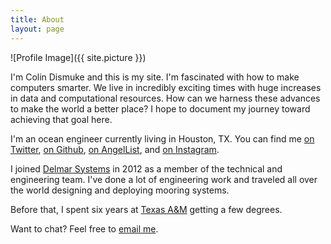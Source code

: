 ```yaml
---
title: About
layout: page
---
```

![Profile Image]({{ site.picture }})

I'm Colin Dismuke and this is my site. I'm fascinated with how to make computers smarter. We live in incredibly exciting times with huge increases in data and computational resources. How can we harness these advances to make the world a better place? I hope to document my journey toward achieving that goal here.

I'm an ocean engineer currently living in Houston, TX. You can find me [on Twitter](http://twitter.com/cpdis), [on Github](http://github.com/cpdis), [on AngelList](https://angel.co/colin-dismuke), and [on Instagram](https://www.instagram.com/cpdis/). 

I joined [Delmar Systems](http://www.delmarsystems.com/site.php) in 2012 as a member of the technical and engineering team. I've done a lot of engineering work and traveled all over the world designing and deploying mooring systems.

Before that, I spent six years at [Texas A&M](https://engineering.tamu.edu/ocean/) getting a few degrees.

Want to chat? Feel free to [email me](mailto:colin.dismuke@gmail.com).


